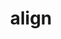 ---
title: align
layout: collection
permalink: /align/
collection: align
entries_layout: grid
classes: wide
---